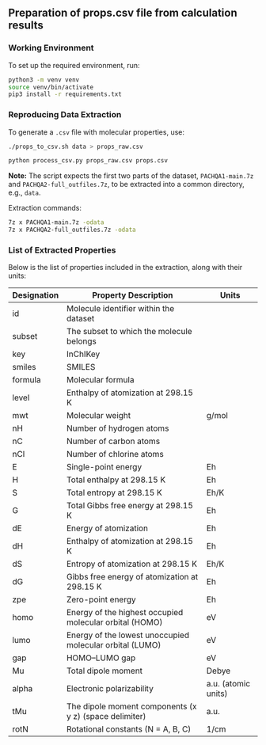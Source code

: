 ## Preparation of props.csv file from calculation results

### Working Environment
To set up the required environment, run:  
```bash
python3 -m venv venv
source venv/bin/activate
pip3 install -r requirements.txt
```

### Reproducing Data Extraction
To generate a `.csv` file with molecular properties, use:  
```bash
./props_to_csv.sh data > props_raw.csv
```
```bash
python process_csv.py props_raw.csv props.csv
```

**Note:** The script expects the first two parts of the dataset, `PACHQA1-main.7z` and `PACHQA2-full_outfiles.7z`, to be extracted into a common directory, e.g., `data`.

Extraction commands:
```bash
7z x PACHQA1-main.7z -odata
7z x PACHQA2-full_outfiles.7z -odata
```


### List of Extracted Properties
Below is the list of properties included in the extraction, along with their units:  

| **Designation** | **Property Description**                                    | **Units**            |
|-----------------|-------------------------------------------------------------|----------------------|
|  id             | Molecule identifier within the dataset                      |                      |
|  subset         | The subset to which the molecule belongs                    |                      |
|  key            | InChIKey                                                    |                      |
|  smiles         | SMILES                                                      |                      |
|  formula        | Molecular formula                                           |                      |
|  level          | Enthalpy of atomization at 298.15 K                         |                      |
|  mwt            | Molecular weight                                            | g/mol                |
|  nH             | Number of hydrogen atoms                                    |                      |
|  nC             | Number of carbon atoms                                      |                      |
|  nCl            | Number of chlorine atoms                                    |                      |
|  E              | Single-point energy                                         | Eh                   |
|  H              | Total enthalpy at 298.15 K                                  | Eh                   |
|  S              | Total entropy at 298.15 K                                   | Eh/K                 |
|  G              | Total Gibbs free energy at 298.15 K                         | Eh                   |
|  dE             | Energy of atomization                                       | Eh                   |
|  dH             | Enthalpy of atomization at 298.15 K                         | Eh                   |
|  dS             | Entropy of atomization at 298.15 K                          | Eh/K                 |
|  dG             | Gibbs free energy of atomization at 298.15 K                | Eh                   |
|  zpe            | Zero-point energy                                           | Eh                   |
|  homo           | Energy of the highest occupied molecular orbital (HOMO)     | eV                   |
|  lumo           | Energy of the lowest unoccupied molecular orbital (LUMO)    | eV                   |
|  gap            | HOMO–LUMO gap                                               | eV                   |
|  Mu             | Total dipole moment                                         | Debye                |
|  alpha          | Electronic polarizability                                   | a.u. (atomic units)  |
|  tMu            | The dipole moment components (x y z) (space delimiter)      | a.u.                 |
|  rotN           | Rotational constants (N = A, B, C)                          | 1/cm                 |
